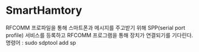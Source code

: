 # SmartHamtory

RFCOMM 프로파일을 통해 스마트폰과 메시지를 주고받기 위해 SPP(serial port profile) 서비스를 등록하고 RFCOMM 프로그램을 통해 장치가 연결되기를 기다린다.
명령어 : sudo sdptool add sp
